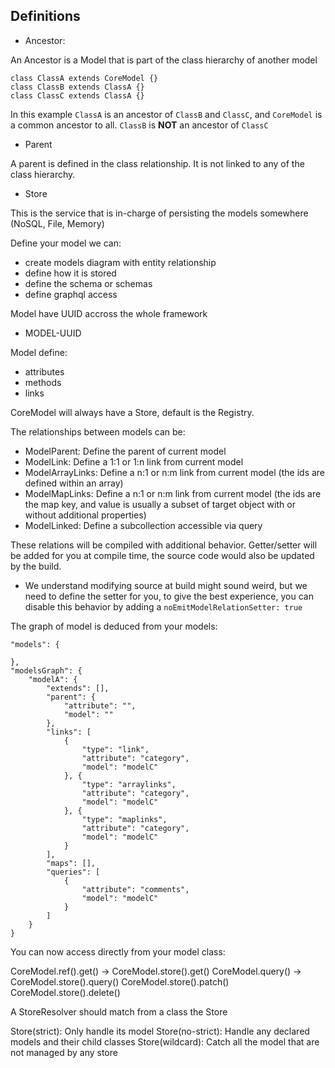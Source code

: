 ## Definitions

- Ancestor:

An Ancestor is a Model that is part of the class hierarchy of another model

```
class ClassA extends CoreModel {}
class ClassB extends ClassA {}
class ClassC extends ClassA {}
```

In this example `ClassA` is an ancestor of `ClassB` and `ClassC`, and `CoreModel` is a common ancestor to all. `ClassB` is **NOT** an ancestor of `ClassC`

- Parent

A parent is defined in the class relationship. It is not linked to any of the class hierarchy.

- Store

This is the service that is in-charge of persisting the models somewhere (NoSQL, File, Memory)

Define your model we can:

- create models diagram with entity relationship
- define how it is stored
- define the schema or schemas
- define graphql access

Model have UUID accross the whole framework

- MODEL-UUID

Model define:

- attributes
- methods
- links

CoreModel will always have a Store, default is the Registry.

The relationships between models can be:

- ModelParent: Define the parent of current model
- ModelLink: Define a 1:1 or 1:n link from current model
- ModelArrayLinks: Define a n:1 or n:m link from current model (the ids are defined within an array)
- ModelMapLinks: Define a n:1 or n:m link from current model (the ids are the map key, and value is usually a subset of target object with or without additional properties)
- ModelLinked: Define a subcollection accessible via query

These relations will be compiled with additional behavior.
Getter/setter will be added for you at compile time, the source code would also be updated by the build.

- We understand modifying source at build might sound weird, but we need to define the setter for you, to give the best experience, you can disable this behavior by adding a `noEmitModelRelationSetter: true`

The graph of model is deduced from your models:

```
"models": {

},
"modelsGraph": {
    "modelA": {
        "extends": [],
        "parent": {
            "attribute": "",
            "model": ""
        },
        "links": [
            {
                "type": "link",
                "attribute": "category",
                "model": "modelC"
            }, {
                "type": "arraylinks",
                "attribute": "category",
                "model": "modelC"
            }, {
                "type": "maplinks",
                "attribute": "category",
                "model": "modelC"
            }
        ],
        "maps": [],
        "queries": [
            {
                "attribute": "comments",
                "model": "modelC"
            }
        ]
    }
}
```

You can now access directly from your model class:

CoreModel.ref().get() -> CoreModel.store().get()
CoreModel.query() -> CoreModel.store().query()
CoreModel.store().patch()
CoreModel.store().delete()

A StoreResolver should match from a class the Store

Store(strict): Only handle its model
Store(no-strict): Handle any declared models and their child classes
Store(wildcard): Catch all the model that are not managed by any store
